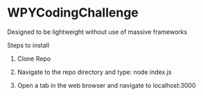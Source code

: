 # WPYCodingChallenge

Designed to be lightweight without use of massive frameworks

Steps to install

1. Clone Repo

2. Navigate to the repo directory and type: node index.js

3. Open a tab in the web browser and navigate to localhost:3000
